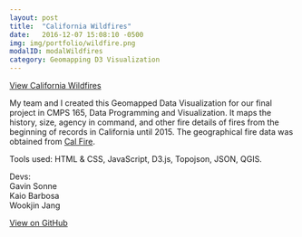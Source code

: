 ```yaml
---
layout: post
title:  "California Wildfires"
date:   2016-12-07 15:08:10 -0500
img: img/portfolio/wildfire.png
modalID: modalWildfires
category: Geomapping D3 Visualization
---
```

[View California Wildfires](https://neuroslice.github.io/California-Wildfires/)

My team and I created this Geomapped Data Visualization for our final project in CMPS 165, Data Programming and Visualization. It maps the history, size, agency in command, and other fire details of fires from the beginning of records in California until 2015. The geographical fire data was obtained from [Cal Fire](https://www.fire.ca.gov/). 

Tools used: HTML & CSS, JavaScript, D3.js, Topojson, JSON, QGIS.

Devs:  
Gavin Sonne  
Kaio Barbosa  
Wookjin Jang

[View on GitHub](https://github.com/neuroslice/California-Wildfires/)